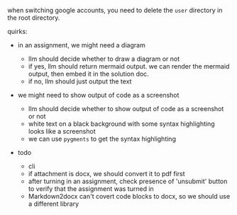 when switching google accounts, you need to delete the `user` directory in the root directory.


quirks:
- in an assignment, we might need a diagram
  - llm should decide whether to draw a diagram or not
  - if yes, llm should return mermaid output. we can render the mermaid output, then embed it in the solution doc.
  - if no, llm should just output the text

- we might need to show output of code as a screenshot
  - llm should decide whether to show output of code as a screenshot or not
  - white text on a black background with some syntax highlighting looks like a screenshot
  - we can use `pygments` to get the syntax highlighting


- todo
  - cli
  - if attachment is docx, we should convert it to pdf first
  - after turning in an assignment, check presence of 'unsubmit' button to verify that the assignment was turned in
  - Markdown2docx can't covert code blocks to docx, so we should use a different library